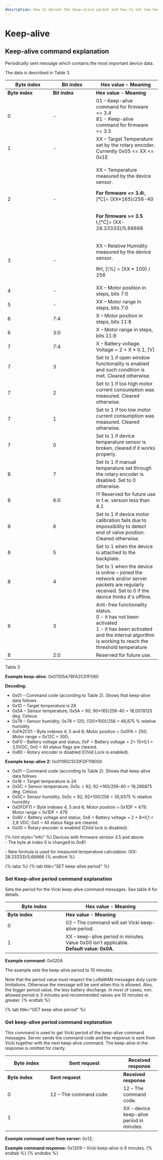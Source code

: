 ```yaml
---
description: How to decode the keep-alive packet and how to set new keep-alive period
---
```


# Keep-alive

## Keep-alive command explanation

Periodically sent message which contains the most important device data.

The data is described in Table 3.

<table data-header-hidden><thead><tr><th width="134">Byte index</th><th width="126.00000000000003">Bit index</th><th>Hex value - Meaning</th></tr></thead><tbody><tr><td><strong>Byte index</strong></td><td><strong>Bit index</strong></td><td><strong>Hex value - Meaning</strong></td></tr><tr><td>0</td><td>-</td><td>01 – Keep-alive command for firmware &#x3C;= 3.4<br>81 - Keep-alive command for firmware >= 3.5</td></tr><tr><td>1</td><td>-</td><td>XX – Target Temperature set by the rotary encoder. Currently 0x05 &#x3C;= XX &#x3C;= 0x1E</td></tr><tr><td>2</td><td>-</td><td><p>XX – Temperature measured by the device sensor.  </p><p></p><p><strong>For firmware &#x3C;= 3.4</strong><span class="math">t,[°C]= (XX*165)/256-40</span></p><p> <br><strong>For firmware >= 3.5</strong><br><span class="math">t,[°C]= (XX-28.33333)/5.66666</span></p></td></tr><tr><td>3</td><td>-</td><td><p>XX – Relative Humidity measured by the device sensor. </p><p><span class="math">RH, [\%] = (XX * 100) / 256</span> </p></td></tr><tr><td>4</td><td>-</td><td>XX – Motor position in steps, bits 7:0</td></tr><tr><td>5</td><td>-</td><td>XX – Motor range in steps, bits 7:0</td></tr><tr><td>6</td><td>7:4</td><td>X – Motor position in steps, bits 11:8</td></tr><tr><td>6</td><td>3:0</td><td>X – Motor range in steps, bits 11:8</td></tr><tr><td>7</td><td>7:4</td><td>X – Battery voltage. Voltage = 2 + X * 0.1, [V]</td></tr><tr><td>7</td><td>3</td><td>Set to 1 if open window functionality is enabled and such condition is met. Cleared otherwise.</td></tr><tr><td>7</td><td>2</td><td>Set to 1 if too high motor current consumption was measured. Cleared otherwise.</td></tr><tr><td>7</td><td>1</td><td>Set to 1 if too low motor current consumption was measured. Cleared otherwise.</td></tr><tr><td>7</td><td>0</td><td>Set to 1 if device temperature sensor is broken, cleared if it works properly.</td></tr><tr><td>8</td><td>7</td><td>Set to 1 if manual temperature set through the rotary encoder is disabled. Set to 0 otherwise.</td></tr><tr><td>8</td><td>6:0</td><td>!!! Reserved for future use in f.w. version less than 4.1</td></tr><tr><td>8</td><td>6</td><td>Set to 1 if device motor calibration fails due to impossibility to detect end of valve position. Cleared otherwise.</td></tr><tr><td>8</td><td>5</td><td>Set to 1 when the device is attached to the backplate. </td></tr><tr><td>8</td><td>4</td><td>Set to 1 when the device is online – joined the network and/or server packets are regularly received. Set to 0 if the device thinks it's offline.</td></tr><tr><td>8</td><td>3</td><td>Anti-free functionality status. <br>0 - it has not been activated<br>1 - it has been activated and the internal algorithm is working to reach the threshold temperature</td></tr><tr><td>8</td><td>2:0</td><td>Reserved for future use.</td></tr></tbody></table>

Table 3

**Example keep-alive:** 0x011D5A78FA2C01F080

**Decoding:**

* 0x01 – Command code (according to Table 2). Shows that keep-alive data follows
* 0x1D – Target temperature is 29
* 0x5A – Sensor temperature; 0x5A = 90; 90\*165/256-40 = 18,0078125 deg. Celsius
* 0x78 – Sensor humidity; 0x78 = 120; (120\*100)/256 = 46,875 % relative humidity
* 0xFA2C01 – Byte indexes 4, 5 and 6; Motor position = 0x0FA = 250; Motor range = 0x12C = 300;
* 0xF0 – Battery voltage and status; 0xF = Battery voltage = 2+ 15\*0,1 = 3,5VDC; 0x0 = All status flags are cleared.
* 0x80 – Rotary encoder is disabled (Child Lock is enabled).

**Example keep-alive 2:** 0x01185C5CDFDF118000

* 0x01 – Command code (according to Table 2). Shows that keep-alive data follows
* 0x18 = Target temperature is 24
* 0x5C = Sensor temperature; 0x5c = 92; 92 \*165/256-40 = 19,296875 deg. Celsius
* 0x5C= Sensor humidity; 0x5c = 92; 92\*100/256 = 35,9375 % relative humidity
* 0xDFDF11 = Byte indexes 4, 5 and 6; Motor position = 0x1DF = 479; Motor range = 0x1DF = 479
* 0x80 = Battery voltage and status; 0x8 = Battery voltage = 2 + 8\*0,1 = 2,8 VDC; 0x0 = All status flags are cleared.
* 0x00 = Rotary encoder is enabled (Child lock is disabled).

{% hint style="info" %}
Devices with firmware version 3.5 and above:\
&#x20;\- The byte at index 0 is changed to 0x81

&#x20;\- New formula is used for measured temperature calculation: (XX-28.33333)/5.66666
{% endhint %}

{% tabs %}
{% tab title="SET keep-alive period" %}
### Set Keep-alive period command explanation

&#x20;Sets the period for the Vicki keep-alive command messages. See table 4 for details.



<table data-header-hidden><thead><tr><th width="176">Byte index</th><th>Hex value - Meaning</th></tr></thead><tbody><tr><td><strong>Byte index</strong></td><td><strong>Hex value - Meaning</strong></td></tr><tr><td>0</td><td>02 – The command will set Vicki keep-alive period.</td></tr><tr><td>1</td><td>XX – keep-alive period in minutes. Value 0x00 isn’t applicable.<br><strong>Default value: 0x0A.</strong></td></tr></tbody></table>

**Example command:** 0x020A

The example sets the keep-alive period to 10 minutes.

Note that the period value must respect the LoRaWAN messages duty cycle limitations. Otherwise the message will be sent when this is allowed. Also, the bigger period value, the less battery discharge. In most of cases, min. allowed period is 3 minutes and recommended values are 10 minutes or greater.
{% endtab %}

{% tab title="GET keep-alive period" %}
### Get keep-alive period command explanation

This command is used to get Vicki period of the keep-alive command messages. Server sends the command code and the response is sent from Vicki together with the next keep-alive command. The keep-alive in the response is omitted for clarity.



<table data-header-hidden><thead><tr><th width="124.66666666666666">Byte index</th><th width="225">Sent request</th><th>Received response</th></tr></thead><tbody><tr><td><strong>Byte index</strong></td><td><strong>Sent request</strong></td><td><strong>Received response</strong></td></tr><tr><td>0</td><td>12 – The command code.</td><td>12 – The command code.</td></tr><tr><td>1</td><td></td><td>XX – device keep-alive period in minutes.</td></tr></tbody></table>

**Example command sent from server:** 0x12;

**Example command response:** 0x1209 – Vicki keep-alive is 9 minutes.
{% endtab %}
{% endtabs %}
